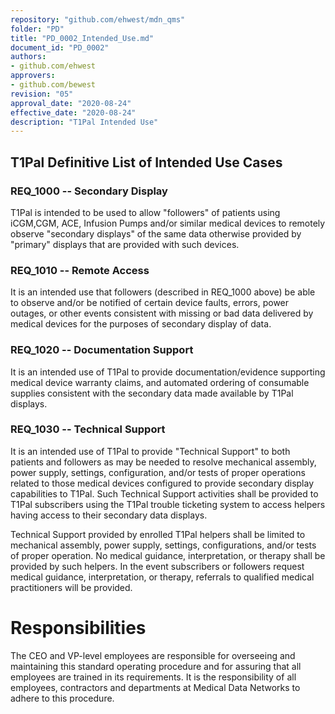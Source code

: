 ```yaml
---
repository: "github.com/ehwest/mdn_qms"
folder: "PD"
title: "PD_0002_Intended_Use.md"
document_id: "PD_0002"
authors:
- github.com/ehwest
approvers:
- github.com/bewest
revision: "05"
approval_date: "2020-08-24"
effective_date: "2020-08-24"
description: "T1Pal Intended Use"
---
```


## T1Pal Definitive List of Intended Use Cases

### REQ_1000 -- Secondary Display
T1Pal is intended to be used to allow "followers" of patients using iCGM,CGM, ACE, Infusion Pumps and/or similar medical devices to remotely observe "secondary displays" of the same data otherwise provided by "primary" displays that are provided with such devices.

### REQ_1010 -- Remote Access
It is an intended use that followers (described in REQ_1000 above) be able to observe and/or be notified of certain device faults, errors, power outages, or other events consistent with missing or bad data delivered by medical devices for the purposes of secondary display of data.

### REQ_1020 -- Documentation Support
It is an intended use of T1Pal to provide documentation/evidence supporting medical device warranty claims, and automated ordering of consumable supplies consistent with the secondary data made available by T1Pal displays.

### REQ_1030 -- Technical Support
It is an intended use of T1Pal to provide "Technical Support" to both patients and followers as may be needed to 
resolve mechanical assembly, power supply, settings, configuration, and/or tests of proper operations related to 
those medical devices configured to provide secondary display capabilities to T1Pal.
Such Technical Support activities shall be provided to T1Pal subscribers using the T1Pal trouble ticketing system
to access helpers having access to their secondary data displays.

Technical Support provided by enrolled T1Pal helpers shall be limited to mechanical assembly, power supply, settings, configurations, and/or tests of proper operation.  No medical guidance, interpretation, or therapy shall be provided by such helpers.  In the event subscribers or followers request medical guidance, interpretation, or therapy, referrals to qualified medical practitioners will be provided.


# Responsibilities
The CEO and VP-level employees are responsible for overseeing and maintaining this standard operating procedure and for assuring that all employees are trained in its requirements.
It is the responsibility of all employees, contractors and departments at Medical Data Networks to adhere to this procedure.


